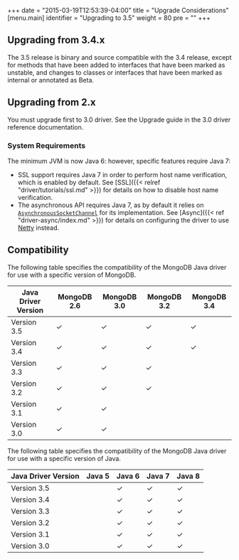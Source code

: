 +++
date = "2015-03-19T12:53:39-04:00"
title = "Upgrade Considerations"
[menu.main]
  identifier = "Upgrading to 3.5"
  weight = 80
  pre = "<i class='fa fa-level-up'></i>"
+++

## Upgrading from 3.4.x

The 3.5 release is binary and source compatible with the 3.4 release, except for methods that have been added to interfaces that
have been marked as unstable, and changes to classes or interfaces that have been marked as internal or annotated as Beta.

## Upgrading from 2.x

You must upgrade first to 3.0 driver.  See the Upgrade guide in the 3.0 driver reference documentation.

### System Requirements

The minimum JVM is now Java 6: however, specific features require Java 7:

- SSL support requires Java 7 in order to perform host name verification, which is enabled by default.  See
[SSL]({{< relref "driver/tutorials/ssl.md" >}}) for details on how to disable host name verification.
- The asynchronous API requires Java 7, as by default it relies on
[`AsynchronousSocketChannel`](http://docs.oracle.com/javase/7/docs/api/java/nio/channels/AsynchronousSocketChannel.html) for
its implementation.  See [Async]({{< ref "driver-async/index.md" >}}) for details on configuring the driver to use [Netty](http://netty.io/) instead.

## Compatibility

The following table specifies the compatibility of the MongoDB Java driver for use with a specific version of MongoDB.

|Java Driver Version|MongoDB 2.6|MongoDB 3.0 |MongoDB 3.2|MongoDB 3.4|
|-------------------|-----------|------------|-----------|-----------|
|Version 3.5        |  ✓  |  ✓  |  ✓  |  ✓  |
|Version 3.4        |  ✓  |  ✓  |  ✓  |  ✓  |
|Version 3.3        |  ✓  |  ✓  |  ✓  |     |
|Version 3.2        |  ✓  |  ✓  |  ✓  |     |
|Version 3.1        |  ✓  |  ✓  |     |     |
|Version 3.0        |  ✓  |  ✓  |     |     |

The following table specifies the compatibility of the MongoDB Java driver for use with a specific version of Java.

|Java Driver Version|Java 5 | Java 6 | Java 7 | Java 8 |
|-------------------|-------|--------|--------|--------|
|Version 3.5        |     | ✓ | ✓ | ✓ |
|Version 3.4        |     | ✓ | ✓ | ✓ |
|Version 3.3        |     | ✓ | ✓ | ✓ |
|Version 3.2        |     | ✓ | ✓ | ✓ |
|Version 3.1        |     | ✓ | ✓ | ✓ |
|Version 3.0        |     | ✓ | ✓ | ✓ |
